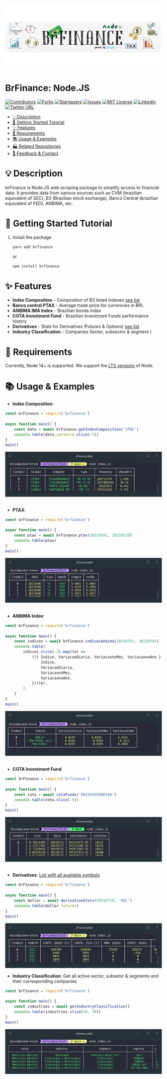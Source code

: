  <img src="images/brfinance-logo-small.png?v3" alt="Logo BrFinance" >

# BrFinance: Node.JS

[![Contributors][contributors-shield]][contributors-url]
[![Forks][forks-shield]][forks-url]
[![Stargazers][stars-shield]][stars-url]
[![Issues][issues-shield]][issues-url]
[![MIT License][license-shield]][license-url]
[![LinkedIn][linkedin-shield]][linkedin-url]
[![Twitter URL][twitter-shield]][twitter-url]

<!-- toc -->

-   [💡 Description](#-description)
-   [🚀 Getting Started Tutorial](#-getting-started-tutorial)
-   [✨ Features](#-features)
-   [📌 Requirements](#-requirements)
-   [📚 Usage & Examples](#-usage--examples)
-   [🏭 Related Repositories](#-related-repositories)
-   [📣 Feedback & Contact](#-feedback--contact)
<!-- tocstop -->

# 💡 Description

brFinance is Node.JS web scraping package to simplify access to financial data. It provides data from various sources such as CVM (brazilian equivalent of SEC), B3 (Brazilian stock exchange), Banco Central (brazilian equivalent of FED), ANBIMA, etc.

# 🚀 Getting Started Tutorial

1. Install the package
    ```sh
    yarn add brfinance
    ```
    or
    ```sh
    npm install brfinance
    ```

# ✨ Features

<!-- TODO
* **Financial statements**
* * Balanço Patrimonial Ativo (Balance sheet - Assets)
* * Balanço Patrimonial Passivo (Balance sheet - Liabilities)
* * Demonstração do Resultado  (Income statement)
* * Demonstração do Resultado Abrangente
* * Demonstração do Fluxo de Caixa (Cash flow statement)
* * Demonstração das Mutações do Patrimônio Líquido
* * Demonstração de Valor Adicionado
-->

-   **Index Composition** - Composition of B3 listed indexes [see list](extras/B3-indices.txt)
-   **Banco central PTAX** - Average trade price for currencies in BRL
-   **ANBIMA IMA Index** - Brazilian bonds index
-   **COTA Investment Fund** - Brazilian Investment Funds performance history
-   **Derivatives** - Stats for Derivatives (Futures & Options) [see list](extras/derivatives.txt)
-   **Industry Classification** - Companies Sector, subsector & segment
    )

# 📌 Requirements

Currently, Node 14+ is supported. We support the [LTS versions](https://nodejs.org/en/about/releases) of Node.

# 📚 Usage & Examples

-   **Index Composition**:

```js
const brFinance = require('brfinance')

async function main() {
    const data = await brFinance.getIndexComposition('IFNC')
    console.table(data.carteira.slice(-5))
}
main()
```

<img src="images/index-example.png?v2" alt="Index Composition Example">\
&nbsp;

-   **PTAX**:

```js
const brFinance = require('brfinance')

async function main() {
    const ptax = await brFinance.ptax(20210501, 20210510)
    console.table(ptax)
}
main()
```

<img src="images/ptax-example.png?v2" alt="Ptax Example">\
&nbsp;

-   **ANBIMA Index**:

```js
const brFinance = require('brfinance')

async function main() {
    const indices = await brFinance.indicesAnbima(20210701, 20210705)
    console.table(
        indices.slice(-3).map((e) =>
            (({ Indice, VariacaoDiaria, VariacaonoMes, VariacaonoAno }) => ({
                Indice,
                VariacaoDiaria,
                VariacaonoMes,
                VariacaonoAno,
            }))(e),
        ),
    )
}
main()
```

<img src="images/anbima-example.png" alt="Anbima Example">\
&nbsp;

-   **COTA Investment Fund**:

```js
const brFinance = require('brfinance')

async function main() {
    const cota = await cotaFundo('09143435000160')
    console.table(cota.slice(-5))
}
main()
```

<img src="images/cota-example.png" alt="Cota Example">\
&nbsp;

-   **Derivatives**:
    [List with all available symbols](extras/derivatives.txt)

```js
const brFinance = require('brfinance')

async function main() {
    const dollar = await derivativeStats(20210720, 'DOL')
    console.table(dollar.futures)
}
main()
```

<img src="images/derivativos-example.png" alt="Derivative Example">

-   **Industry Classification**:
    Get all active sector, subsetor & segmento and their corresponding companies

```js
const brFinance = require('brfinance')

async function main() {
    const industries = await getIndustryClassification()
    console.table(industries.slice(20, 30))
}
main()
```

<img src="images/industryclassification-example.png" alt="Derivative Example">
<!--
# 🏭 Related Repositories

-   [@eudesrodrigo/brFinance](https://github.com/eudesrodrigo/brFinance) - brFinance in Python.
    -->

# 📣 Feedback & Contact

If you have any suggestions or want to let us know what you think about the project, send us a message at [![Twitter URL][twitter-shield-msg]][twitter-url]

[contributors-shield]: https://img.shields.io/github/contributors/lobobruno/brFinance.svg?style=for-the-badge
[contributors-url]: https://github.com/lobobruno/brFinance/graphs/contributors
[forks-shield]: https://img.shields.io/github/forks/lobobruno/brFinance.svg?style=for-the-badge
[forks-url]: https://github.com/lobobruno/brFinance/network/members
[stars-shield]: https://img.shields.io/github/stars/lobobruno/brFinance.svg?style=for-the-badge
[stars-url]: https://github.com/lobobruno/brFinance/stargazers
[issues-shield]: https://img.shields.io/github/issues/lobobruno/brFinance.svg?style=for-the-badge
[issues-url]: https://github.com/lobobruno/brFinance/issues
[license-shield]: https://img.shields.io/github/license/lobobruno/brFinance.svg?style=for-the-badge
[license-url]: https://github.com/lobobruno/brFinance/blob/main/LICENSE
[linkedin-shield]: https://img.shields.io/badge/-LinkedIn-black.svg?style=for-the-badge&logo=linkedin&colorB=555
[linkedin-url]: https://linkedin.com/in/lobobruno
[twitter-shield]: https://img.shields.io/twitter/url/https/twitter.com/brunowlf.svg?style=social&label=Follow%20%40brunowlf
[twitter-shield-msg]: https://img.shields.io/twitter/url/https/twitter.com/brunowlf.svg?style=social&label=%20%40brunowlf
[twitter-url]: https://twitter.com/brunowlf
